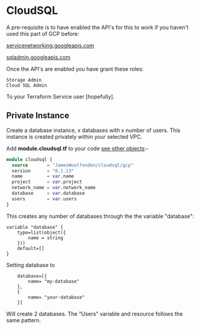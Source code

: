 # CloudSQL

A pre-requisite is to have enabled the API's for this to work if you haven't used this part of GCP before:

[servicenetworking.googleapis.com](https://console.developers.google.com/apis/api/servicenetworking.googleapis.com/overview)

[sqladmin.googleapis.com](https://console.developers.google.com/apis/api/sqladmin.googleapis.com/overview)

Once the API's are enabled you have grant these roles:

```text
Storage Admin
Cloud SQL Admin
```

To your Terraform Service user [hopefully].

## Private Instance

Create a database instance, x databases with x number of users. This instance is created privately within your selected VPC.

Add **module.cloudsql.tf** to your code [see other objects](https://github.com/JamesWoolfenden/terraform-gcp-cloudsql/tree/master/example/examplea):-

```terraform
module cloudsql {
  source       = "JamesWoolfenden/cloudsql/gcp"
  version      = "0.1.13"
  name         = var.name
  project      = var.project
  network_name = var.network_name
  database     = var.database
  users        = var.users
}
```

This creates any number of databases through the the variable "database":

```HCL
variable "database" {
    type=list(object({
        name = string
    }))
    default=[]
}
```

Setting database to
```HCL
    database=[{
        name= "my-database"
    },
    {
        name= "your-database"
    }]
```

Will create 2 databases.
The "Users" variable and resource follows the same pattern.
